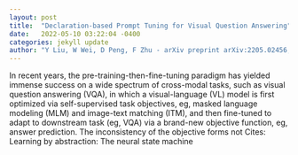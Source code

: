 ```yaml
---
layout: post
title:  "Declaration-based Prompt Tuning for Visual Question Answering"
date:   2022-05-10 03:22:04 -0400
categories: jekyll update
author: "Y Liu, W Wei, D Peng, F Zhu - arXiv preprint arXiv:2205.02456, 2022"
---
```

In recent years, the pre-training-then-fine-tuning paradigm has yielded immense success on a wide spectrum of cross-modal tasks, such as visual question answering (VQA), in which a visual-language (VL) model is first optimized via self-supervised task objectives, eg, masked language modeling (MLM) and image-text matching (ITM), and then fine-tuned to adapt to downstream task (eg, VQA) via a brand-new objective function, eg, answer prediction. The inconsistency of the objective forms not Cites: Learning by abstraction: The neural state machine